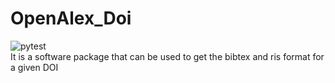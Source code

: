 # OpenAlex_Doi
![pytest](https://github.com/JavalVyas2000/OpenAlex_Doi/blob/main/.github/workflows/pytest.yml/badge.svg) <br>
It is a software package that can be used to get the bibtex and ris format for a given DOI 
